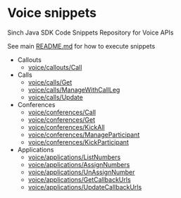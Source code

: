 # Voice snippets
Sinch Java SDK Code Snippets Repository for Voice APIs

See main [README.md](../../../../../README.md) for how to execute snippets

- Callouts
  - [voice/callouts/Call](./callouts/Call.java)
- Calls
  - [voice/calls/Get](./calls/Get.java)
  - [voice/calls/ManageWithCallLeg](./calls/ManageWithCallLeg.java)
  - [voice/calls/Update](./calls/Update.java)
- Conferences
  - [voice/conferences/Call](./conferences/Call.java)
  - [voice/conferences/Get](./conferences/Get.java)
  - [voice/conferences/KickAll](./conferences/KickAll.java)
  - [voice/conferences/ManageParticipant](./conferences/ManageParticipant.java) 
  - [voice/conferences/KickParticipant](./conferences/KickParticipant.java)
- Applications
  - [voice/applications/ListNumbers](./applications/ListNumbers.java)
  - [voice/applications/AssignNumbers](./applications/AssignNumbers.java)
  - [voice/applications/UnAssignNumber](./applications/UnAssignNumber.java)
  - [voice/applications/GetCallbackUrls](./applications/GetCallbackUrls.java)
  - [voice/applications/UpdateCallbackUrls](./applications/UpdateCallbackUrls.java)
